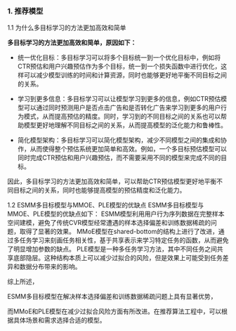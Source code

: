 ### 1. 推荐模型 
1.1 为什么多目标学习的方法更加高效和简单

**多目标学习的方法更加高效和简单，原因如下：**
- 统一优化目标：多目标学习可以将多个目标统一到一个优化目标中，例如将CTR预估和用户兴趣预估作为多个目标，统一到一个损失函数中进行优化，这样可以减少模型训练的时间和计算资源，同时也能够更好地平衡不同目标之间的关系。

- 学习到更多信息：多目标学习可以让模型学习到更多的信息，例如CTR预估模型可以通过同时预测用户是否点击广告和是否转化广告来学习到更多的用户行为模式，从而提高预估的精度。同时，学习到的不同目标之间的关系也可以帮助模型更好地理解不同目标之间的关系，从而提高模型的泛化能力和鲁棒性。

- 简化模型架构：多目标学习可以简化模型架构，减少不同模型之间的集成和协作，从而使得整个预估系统更加简单和高效。例如，一个多目标预估模型可以同时完成CTR预估和用户兴趣预估，而不需要采用不同的模型来完成不同的目标。

因此，多目标学习的方法更加高效和简单，可以帮助CTR预估模型更好地平衡不同目标之间的关系，同时也能够提高模型的预估精度和泛化能力。

1.2 ESMM多目标模型与MMOE、PLE模型的优缺点
ESMM多目标模型与MMOE、PLE模型的优缺点如下：
ESMM模型利用用户行为序列数据在完整样本空间建模，避免了传统CVR模型经常遭遇的样本选择偏差和训练数据稀疏的问题，取得了显著的效果。
MMoE模型在shared-bottom的结构上进行了改进，通过多任务学习来刻画任务相关性，基于共享表示来学习特定任务的函数，从而避免了明显增加参数的缺点。
PLE模型是一种多任务学习方法，其中不同任务之间共享底部隐层。这种结构本质上可以减少过拟合的风险，但是效果上可能受到任务差异和数据分布带来的影响。

综上所述，

ESMM多目标模型在解决样本选择偏差和训练数据稀疏问题上具有显著优势，

而MMoE和PLE模型在减少过拟合风险方面有所改进。在推荐算法工程中，可以根据具体场景和需求选择合适的模型。
